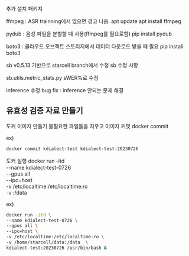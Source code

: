 추가 설치 패키지

ffmpeg : ASR trainning에서 없으면 경고 나옴.
apt update
apt install ffmpeg

pydub : 음성 파일을 분할할 때 사용(ffmpeg를 필요로함)
pip install pydub

boto3 : 클라우드 오브젝트 스토리지에서 데이터 다운로드 받을 때 필요
pip install boto3

sb v0.5.13 기반으로 starcell branch에서 수정
sb 수정 사항

sb.utils.metric_stats.py
    sWER%로 수정

inference 수정
    bug fix : inference 안되는 문제 해결


## 유효성 검증 자료 만들기   

도커 이미지 만들기 
    불필요한 파일들을 지우고 이미지 커밋
    docker commit <container name> <image name:tag>

ex)
```bash
docker commit kdialect-test kdialect-test:20230726
```


도커 실행
    docker run -itd \
    --name kdialect-test-0726 \
    --gpus all \
    --ipc=host \
    -v /etc/localtime:/etc/localtime:ro \
    -v <your-data-dir>:/data 

ex)
```bash
docker run -itd \
--name kdialect-test-0726 \
--gpus all \
--ipc=host \
-v /etc/localtime:/etc/localtime:ro \
-v /home/starcell/data:/data  \
kdialect-test:20230726 /usr/bin/bash &
```
